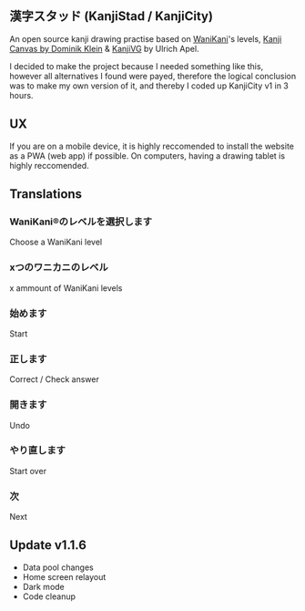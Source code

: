 ## 漢字スタッド (KanjiStad / KanjiCity)
An open source kanji drawing practise based on [WaniKani](https://wanikani.com)'s levels, [Kanji Canvas by Dominik Klein](https://github.com/asdfjkl/kanjicanvas) & [KanjiVG](http://kanjivg.tagaini.net/) by Ulrich Apel.

I decided to make the project because I needed something like this, however all alternatives I found were payed, therefore the logical conclusion was to make my own version of it, and thereby I coded up KanjiCity v1 in 3 hours.

## UX
If you are on a mobile device, it is highly reccomended to install the website as a PWA (web app) if possible. On computers, having a drawing tablet is highly reccomended.

## Translations
### WaniKani®のレベルを選択します
Choose a WaniKani level

### xつのワニカニのレベル
x ammount of WaniKani levels

### 始めます
Start

### 正します
Correct / Check answer

### 開きます
Undo

### やり直します
Start over

### 次
Next

## Update v1.1.6
- Data pool changes
- Home screen relayout
- Dark mode
- Code cleanup